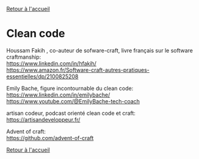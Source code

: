 [Retour à l'accueil](../README.md)
# Clean code 

Houssam Fakih , co-auteur de sofware-craft, livre français sur le software craftmanship: \
https://www.linkedin.com/in/hfakih/ \
https://www.amazon.fr/Software-craft-autres-pratiques-essentielles/dp/2100825208


Emily Bache, figure incontournable du clean code: \
https://www.linkedin.com/in/emilybache/ \
https://www.youtube.com/@EmilyBache-tech-coach


artisan codeur, podcast orienté clean code et craft: \
https://artisandeveloppeur.fr/

Advent of craft: \
https://github.com/advent-of-craft

[Retour à l'accueil](../README.md)